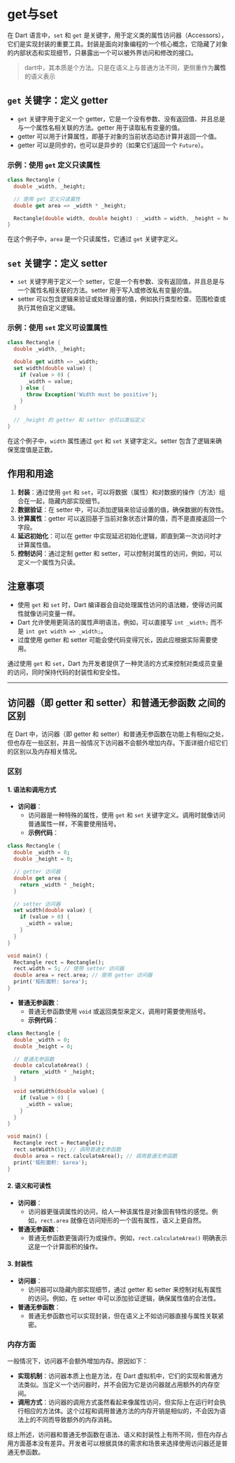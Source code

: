 # get与set

在 Dart 语言中，`set` 和 `get` 是关键字，用于定义类的属性访问器（Accessors），它们是实现封装的重要工具。封装是面向对象编程的一个核心概念，它隐藏了对象的内部状态和实现细节，只暴露出一个可以被外界访问和修改的接口。
>dart中，其本质是个方法。只是在语义上与普通方法不同，更侧重作为**属性**的语义表示

## `get` 关键字：定义 getter

- `get` 关键字用于定义一个 getter，它是一个没有参数、没有返回值、并且总是与一个属性名相关联的方法。getter 用于读取私有变量的值。
- getter 可以用于计算属性，即基于对象的当前状态动态计算并返回一个值。
- getter 可以是同步的，也可以是异步的（如果它们返回一个 `Future`）。

### 示例：使用 `get` 定义只读属性

```dart
class Rectangle {
  double _width, _height;

  // 使用 get 定义只读属性
  double get area => _width * _height;

  Rectangle(double width, double height) : _width = width, _height = height;
}
```

在这个例子中，`area` 是一个只读属性，它通过 `get` 关键字定义。

## `set` 关键字：定义 setter

- `set` 关键字用于定义一个 setter，它是一个有参数、没有返回值，并且总是与一个属性名相关联的方法。setter 用于写入或修改私有变量的值。
- setter 可以包含逻辑来验证或处理设置的值，例如执行类型检查、范围检查或执行其他自定义逻辑。

### 示例：使用 `set` 定义可设置属性

```dart
class Rectangle {
  double _width, _height;

  double get width => _width;
  set width(double value) {
    if (value > 0) {
      _width = value;
    } else {
      throw Exception('Width must be positive');
    }
  }

  // _height 的 getter 和 setter 也可以类似定义
}
```

在这个例子中，`width` 属性通过 `get` 和 `set` 关键字定义。setter 包含了逻辑来确保宽度值是正数。

## 作用和用途

1. **封装**：通过使用 `get` 和 `set`，可以将数据（属性）和对数据的操作（方法）组合在一起，隐藏内部实现细节。
2. **数据验证**：在 setter 中，可以添加逻辑来验证设置的值，确保数据的有效性。
3. **计算属性**：getter 可以返回基于当前对象状态计算的值，而不是直接返回一个字段。
4. **延迟初始化**：可以在 getter 中实现延迟初始化逻辑，即直到第一次访问时才计算属性值。
5. **控制访问**：通过定制 getter 和 setter，可以控制对属性的访问，例如，可以定义一个属性为只读。

## 注意事项

- 使用 `get` 和 `set` 时，Dart 编译器会自动处理属性访问的语法糖，使得访问属性就像访问变量一样。
- Dart 允许使用更简洁的属性声明语法，例如，可以直接写 `int _width;` 而不是 `int get width => _width;`。
- 过度使用 getter 和 setter 可能会使代码变得冗长，因此应根据实际需要使用。

通过使用 `get` 和 `set`，Dart 为开发者提供了一种灵活的方式来控制对类成员变量的访问，同时保持代码的封装性和安全性。

---

## 访问器（即 getter 和 setter）和普通无参函数 之间的区别

在 Dart 中，访问器（即 getter 和 setter）和普通无参函数在功能上有相似之处，但也存在一些区别，并且一般情况下访问器不会额外增加内存。下面详细介绍它们的区别以及内存相关情况。

### 区别

#### 1. 语法和调用方式

- **访问器**：
  - 访问器是一种特殊的属性，使用 `get` 和 `set` 关键字定义。调用时就像访问普通属性一样，不需要使用括号。
  - **示例代码**：

```dart
class Rectangle {
  double _width = 0;
  double _height = 0;

  // getter 访问器
  double get area {
    return _width * _height;
  }

  // setter 访问器
  set width(double value) {
    if (value > 0) {
      _width = value;
    }
  }
}

void main() {
  Rectangle rect = Rectangle();
  rect.width = 5; // 使用 setter 访问器
  double area = rect.area; // 使用 getter 访问器
  print('矩形面积: $area');
}
```

- **普通无参函数**：
  - 普通无参函数使用 `void` 或返回类型来定义，调用时需要使用括号。
  - **示例代码**：

```dart
class Rectangle {
  double _width = 0;
  double _height = 0;

  // 普通无参函数
  double calculateArea() {
    return _width * _height;
  }

  void setWidth(double value) {
    if (value > 0) {
      _width = value;
    }
  }
}

void main() {
  Rectangle rect = Rectangle();
  rect.setWidth(5); // 调用普通无参函数
  double area = rect.calculateArea(); // 调用普通无参函数
  print('矩形面积: $area');
}
```

#### 2. 语义和可读性

- **访问器**：
  - 访问器更强调属性的访问，给人一种该属性是对象固有特性的感觉。例如，`rect.area` 就像在访问矩形的一个固有属性，语义上更自然。
- **普通无参函数**：
  - 普通无参函数更强调行为或操作。例如，`rect.calculateArea()` 明确表示这是一个计算面积的操作。

#### 3. 封装性

- **访问器**：
  - 访问器可以隐藏内部实现细节，通过 getter 和 setter 来控制对私有属性的访问。例如，在 setter 中可以添加验证逻辑，确保属性值的合法性。
- **普通无参函数**：
  - 普通无参函数也可以实现封装，但在语义上不如访问器直接与属性关联紧密。

### 内存方面

一般情况下，访问器不会额外增加内存。原因如下：

- **实现机制**：访问器本质上也是方法，在 Dart 虚拟机中，它们的实现和普通方法类似。当定义一个访问器时，并不会因为它是访问器就占用额外的内存空间。
- **调用方式**：访问器的调用方式虽然看起来像属性访问，但实际上在运行时会执行相应的方法体。这个过程和调用普通方法的内存开销是相似的，不会因为语法上的不同而导致额外的内存消耗。

综上所述，访问器和普通无参函数在语法、语义和封装性上有所不同，但在内存占用方面基本没有差异。开发者可以根据具体的需求和场景来选择使用访问器还是普通无参函数。

